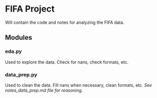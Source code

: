 # FIFA Project

Will contain the code and notes for analyzing the FIFA data.

## Modules

### eda.py
Used to explore the data. Check for nans, check formats, etc.

### data_prep.py
Used to clean the data. Fill nans when necessary, clean formats, etc.
*See notes_data_prep.md file for reasoning.*